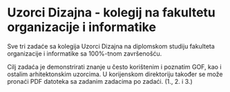 # Uzorci Dizajna - kolegij na fakultetu organizacije i informatike
Sve tri zadaće sa kolegija Uzorci Dizajna na diplomskom studiju fakulteta organizacije i informatike sa 100%-tnom završenošću.

Cilj zadaća je demonstrirati znanje u često korištenim i poznatim GOF, kao i ostalim arhitektonskim uzorcima.
U korijenskom direktoriju također se može pronaći PDF datoteka sa zadanim zadacima po zadaći. (1., 2. i 3.)
